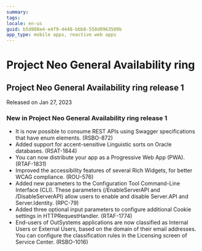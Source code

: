 ```yaml
---
summary: 
tags:
locale: en-us
guid: b5d808e4-e4f9-4448-bbb8-558d0963509b
app_type: mobile apps, reactive web apps
---
```


<div class="hidden"><h1>Project Neo General Availability ring</h1></div>

<h2 id="project_neo_ga_1">Project Neo General Availability ring release 1</h2>

<div class="info">
    
Released on Jan 27, 2023
    
</div>

<h3 id="new_in_project_neo_ga_1">New in Project Neo General Availability ring release 1</h3>
<ul>
<li>It is now possible to consume REST APIs using Swagger specifications that have enum elements. (RSBO-872)</li>
<li>Added support for accent-sensitive Linguistic sorts on Oracle databases. (RSAT-1844)</li>
<li>You can now distribute your app as a Progressive Web App (PWA). (RTAF-1831)</li>
<li>Improved the accessibility features of several Rich Widgets, for better WCAG compliance. (ROU-576)</li>
<li>Added new parameters to the Configuration Tool Command-Line Interface (CLI). These parameters (/EnableServerAPI and /DisableServerAPI) allow users to enable and disable Server.API and Server.Identity. (RPC-79)</li>
<li>Added three optional input parameters to configure additional Cookie settings in HTTPRequestHandler. (RTAF-1774)</li>
<li>End-users of OutSystems applications are now classified as Internal Users or External Users, based on the domain of their email addresses. You can configure the classification rules in the Licensing screen of Service Center. (RSBO-1016)</li>
</ul>
